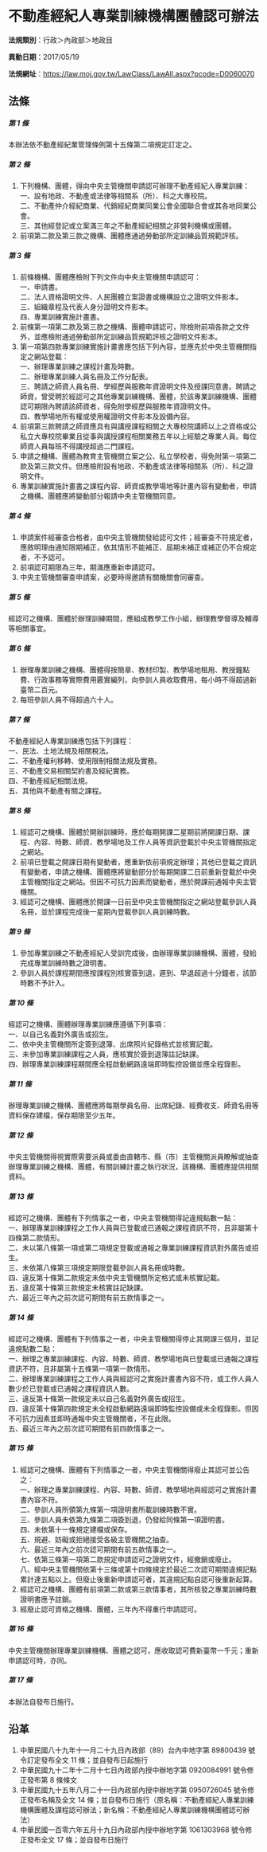 # 不動產經紀人專業訓練機構團體認可辦法


**法規類別**：行政＞內政部＞地政目

**異動日期**：2017/05/19  

**法規網址**：https://law.moj.gov.tw/LawClass/LawAll.aspx?pcode=D0060070



## 法條
##### 第 1 條
本辦法依不動產經紀業管理條例第十五條第二項規定訂定之。

##### 第 2 條
1. 下列機構、團體，得向中央主管機關申請認可辦理不動產經紀人專業訓練：  
一、設有地政、不動產或法律等相關系（所）、科之大專校院。  
二、不動產仲介經紀商業、代銷經紀商業同業公會全國聯合會或其各地同業公會。  
三、其他經登記或立案滿三年之不動產經紀相關之非營利機構或團體。
1. 前項第二款及第三款之機構、團體應通過勞動部所定訓練品質規範評核。

##### 第 3 條
1. 前條機構、團體應檢附下列文件向中央主管機關申請認可：  
一、申請書。  
二、法人資格證明文件、人民團體立案證書或機構設立之證明文件影本。  
三、組織章程及代表人身分證明文件影本。  
四、專業訓練實施計畫書。
1. 前條第一項第二款及第三款之機構、團體申請認可，除檢附前項各款之文件外，並應檢附通過勞動部所定訓練品質規範評核之證明文件影本。
1. 第一項第四款專業訓練實施計畫書應包括下列內容，並應先於中央主管機關指定之網站登載：  
一、辦理專業訓練之課程計畫及時數。  
二、辦理專業訓練人員名冊及工作分配表。  
三、聘請之師資人員名冊、學經歷與服務年資證明文件及授課同意書。聘請之師資，曾受聘於經認可之其他專業訓練機構、團體，於該專業訓練機構、團體認可期限內聘請該師資者，得免附學經歷與服務年資證明文件。  
四、教學場地所有權或使用權證明文件影本及設備內容。
1. 前項第三款聘請之師資應具有與講授課程相關之大專校院講師以上之資格或公私立大專校院畢業且從事與講授課程相關業務五年以上經驗之專業人員。每位師資人員每班不得講授超過二門課程。
1. 申請之機構、團體為教育主管機關立案之公、私立學校者，得免附第一項第二款及第三款文件。但應檢附設有地政、不動產或法律等相關系（所）、科之證明文件。
1. 專業訓練實施計畫書之課程內容、師資或教學場地等計畫內容有變動者，申請之機構、團體應將變動部分報請中央主管機關同意。

##### 第 4 條
1. 申請案件經審查合格者，由中央主管機關發給認可文件；經審查不符規定者，應敘明理由通知限期補正，依其情形不能補正、屆期未補正或補正仍不合規定者，不予認可。
1. 前項認可期限為三年，期滿應重新申請認可。
1. 中央主管機關審查申請案，必要時得邀請有關機關會同審查。

##### 第 5 條
經認可之機構、團體於辦理訓練期間，應組成教學工作小組，辦理教學督導及輔導等相關事宜。

##### 第 6 條
1. 辦理專業訓練之機構、團體得按簡章、教材印製、教學場地租用、教授鐘點費、行政事務等實際費用覈實編列，向參訓人員收取費用，每小時不得超過新臺幣二百元。
1. 每班參訓人員不得超過六十人。

##### 第 7 條
不動產經紀人專業訓練應包括下列課程：  
一、民法、土地法規及相關稅法。  
二、不動產權利移轉、使用限制相關法規及實務。  
三、不動產交易相關契約書及經紀實務。  
四、不動產經紀相關法規。  
五、其他與不動產有關之課程。

##### 第 8 條
1. 經認可之機構、團體於開辦訓練時，應於每期開課二星期前將開課日期、課程、內容、時數、師資、教學場地及工作人員等資訊登載於中央主管機關指定之網站。
1. 前項已登載之開課日期有變動者，應重新依前項規定辦理；其他已登載之資訊有變動者，申請之機構、團體應將變動部分於每期開課二日前重新登載於中央主管機關指定之網站。但因不可抗力因素而變動者，應於開課前通報中央主管機關。
1. 經認可之機構、團體應於開課一日前至中央主管機關指定之網站登載參訓人員名冊，並於課程完成後一星期內登載參訓人員訓練時數。

##### 第 9 條
1. 參加專業訓練之不動產經紀人受訓完成後，由辦理專業訓練機構、團體，發給完成專業訓練時數之證明書。
1. 參訓人員於課程期間應按課程別核實簽到退，遲到、早退超過十分鐘者，該節時數不予計入。

##### 第 10 條
經認可之機構、團體辦理專業訓練應遵循下列事項：  
一、以自己名義對外廣告或招生。  
二、依中央主管機關所定簽到退簿、出席照片紀錄格式並核實記載。  
三、未參加專業訓練課程之人員，應核實於簽到退簿註記缺課。  
四、辦理專業訓練課程期間應全程啟動網路遠端即時監控設備並應全程錄影。

##### 第 11 條
辦理專業訓練之機構、團體應將每期學員名冊、出席紀錄、經費收支、師資名冊等資料保存建檔，保存期限至少五年。

##### 第 12 條
中央主管機關得視實際需要派員或委由直轄市、縣（市）主管機關派員瞭解或抽查辦理專業訓練之機構、團體，有關訓練計畫之執行狀況，該機構、團體應提供相關資料。

##### 第 13 條
經認可之機構、團體有下列情事之一者，中央主管機關得記違規點數一點：  
一、辦理專業訓練課程之工作人員與已登載或已通報之課程資訊不符，且非屬第十四條第二款情形。  
二、未以第八條第一項或第二項規定登載或通報之專業訓練課程資訊對外廣告或招生。  
三、未依第八條第三項規定期限登載參訓人員名冊或時數。  
四、違反第十條第二款規定未依中央主管機關所定格式或未核實記載。  
五、違反第十條第三款規定未核實註記缺課。  
六、最近三年內之前次認可期間有前五款情事之一。

##### 第 14 條
經認可之機構、團體有下列情事之一者，中央主管機關得停止其開課三個月，並記違規點數二點：  
一、辦理之專業訓練課程、內容、時數、師資、教學場地與已登載或已通報之課程資訊不符，且非屬第十五條第一項第一款情形。  
二、辦理專業訓練課程之工作人員與經認可之實施計畫書內容不符，或工作人員人數少於已登載或已通報之課程資訊人數。  
三、違反第十條第一款規定未以自己名義對外廣告或招生。  
四、違反第十條第四款規定未全程啟動網路遠端即時監控設備或未全程錄影。但因不可抗力因素並即時通報中央主管機關者，不在此限。  
五、最近三年內之前次認可期間有前四款情事之一。

##### 第 15 條
1. 經認可之機構、團體有下列情事之一者，中央主管機關得廢止其認可並公告之：  
一、辦理之專業訓練課程、內容、時數、師資、教學場地與經認可之實施計畫書內容不符。  
二、參訓人員所領第九條第一項證明書所載訓練時數不實。  
三、參訓人員未依第九條第二項簽到退，仍發給同條第一項證明書。  
四、未依第十一條規定建檔或保存。  
五、規避、妨礙或拒絕接受各級主管機關之抽查。  
六、最近三年內之前次認可期間有前五款情事之一。  
七、依第三條第一項第二款規定申請認可之證明文件，經撤銷或廢止。  
八、經中央主管機關依第十三條或第十四條規定於最近二次認可期間違規記點累計達五點以上。但廢止後重新申請認可者，其違規記點自認可後重新起算。
1. 經認可之機構、團體有前項第二款或第三款情事者，其所核發之專業訓練時數證明書應予註銷。
1. 經廢止認可資格之機構、團體，三年內不得重行申請認可。

##### 第 16 條
中央主管機關辦理專業訓練機構、團體之認可，應收取認可費新臺幣一千元；重新申請認可時，亦同。

##### 第 17 條
本辦法自發布日施行。

## 沿革
1. 中華民國八十九年十一月二十九日內政部（89）台內中地字第 89800439 號令訂定發布全文 11 條；並自發布日起施行
1. 中華民國九十二年十二月十七日內政部內授中辦地字第 0920084991 號令修正發布第 8  條條文                                        
1. 中華民國九十五年八月二十一日內政部內授中辦地字第 0950726045 號令修正發布名稱及全文 14 條；並自發布日施行（原名稱：不動產經紀人專業訓練機構團體及課程認可辦法；新名稱：不動產經紀人專業訓練機構團體認可辦法）
1. 中華民國一百零六年五月十九日內政部內授中辦地字第 1061303968 號令修正發布全文 17 條；並自發布日施行
